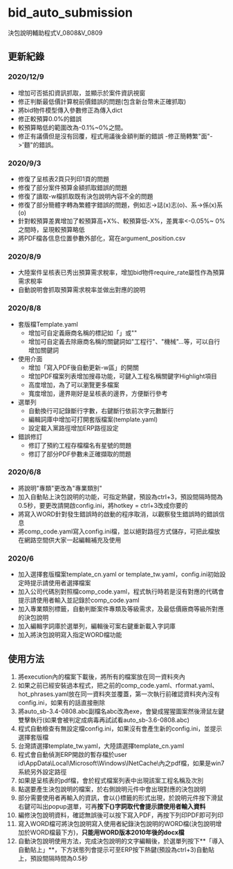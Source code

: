# bid_auto_submission
決包說明輔助程式V_0808&V_0809

## 更新紀錄
### 2020/12/9
  - 增加可否抵扣資訊抓取，並顯示於案件資訊視窗
  - 修正判斷最低價計算稅前價錯誤的問題(包含新台幣未正確抓取)
  - 將bid物件模型傳入參數修正為傳入dict
  - 修正較預算0.0%的錯誤
  - 較預算略低的範圍改為-0.1%~0%之間。
  - 修正有議價但是沒有回覆，程式用議後金額判斷的錯誤
   -修正簡轉繁"面"->'麵"的錯誤。
### 2020/9/3
  - 修復了呈核表2頁只列印1頁的問題
  - 修復了部分案件預算金額抓取錯誤的問題
  - 修復了讀取-w檔抓取既有決包說明內容不全的問題
  - 修復了部分簡體字轉為繁體字錯誤的問題，例如志->誌(x)志(o)、系->係(x)系(o)
  - 針對較預算差異增加了較預算高+X%、較預算低-X%，差異率<-0.05%~ 0%之間時，呈現較預算略低
  - 將PDF檔各信息位置參數外部化，寫在argument_position.csv
### 2020/8/9
  - 大陸案件呈核表已秀出預算需求稅率，增加bid物件require_rate屬性作為預算需求稅率
  - 自動說明會抓取預算需求稅率並做出對應的說明
### 2020/8/8
  - 套版檔Template.yaml
    - 增加可自定義廠商名稱的標記如「」或""
    - 增加可自定義去除廠商名稱的關鍵詞如"工程行"、"機械"...等，可以自行增加關鍵詞
  - 使用介面
    - 增加「寫入PDF後自動更新-w區」的開關
    - 增加PDF檔案列表增加搜尋功能，可鍵入工程名稱關鍵字Highlight項目
    - 高度增加，為了可以瀏覽更多檔案
    - 寬度增加，邊界剛好是呈核表的邊界，方便斷行參考
  - 選單列
    - 自動換行可記錄斷行字數，右鍵斷行依前次字元數斷行
    - 編輯詞庫中增加可打開套版檔案(template.yaml)
    - 設定載入黨路徑增加ERP路徑設定
  - 錯誤修訂
    - 修訂了預約工程存檔檔名有星號的問題
    - 修訂了部分PDF參數未正確擷取的問題
### 2020/6/8
  - 將說明"專類"更改為"專業類別"
  - 加入自動貼上決包說明的功能，可指定熱鍵，預設為ctrl+3，預設間隔時間為0.5秒，要更改請開啟config.ini，將hotkey = ctrl+3改成你要的
  - 將寫入WORD針對發生錯誤時的啟動的程序取消，以觀察發生錯誤時的錯誤信息
  - 將comp_code.yaml寫入config.ini檔，並以絕對路徑方式儲存，可把此檔放在網路空間供大家一起編輯補充及使用
### 2020/6
  - 加入選擇套版檔案template_cn.yaml or template_tw.yaml，config.ini初始設定時提示請使用者選擇檔案
  - 加入公司代碼別對照檔comp_code.yaml，程式執行時若是沒有對應的代碼會提示請使用者輸入並記錄於comp_code.yaml
  - 加入專業類別標籤，自動判斷案件專類及等級需求，及最低價廠商等級所對應的決包說明
  - 加入編輯字詞庫於選單列，編輯後可案右鍵重新載入字詞庫
  - 加入將決包說明寫入指定WORD檔功能
## 使用方法
 1. 將execution內的檔案下載後，將所有的檔案放在同一資料夾內
 2. 如果之前已經安裝過本程式，把之前的comp_code.yaml、rformat.yaml、hot_phrases.yaml放在同一資料夾並覆蓋，第一次執行前確認資料夾內沒有config.ini，如果有的話直接刪除
 3. 將auto_sb-3.4-0808.abc副檔名abc改為exe，會變成猩猩圖案然後滑鼠左鍵雙擊執行(如果會被判定成病毒再試試看auto_sb-3.6-0808.abc)
 4. 程式自動檢查有無設定檔config.ini，如果沒有會產生新的config.ini，並提示選擇套版檔
 4. 台灣請選擇template_tw.yaml，大陸請選擇template_cn.yaml
 5. 程式會自動偵測ERP開啟的暫存檔於user id\AppData\Local\Microsoft\Windows\INetCache\內之pdf檔，如果是win7系統另外設定路徑
 6. 如果是呈核表的pdf檔，會於程式檔案列表中出現該案工程名稱及次別
 7. 點選要產生決包說明的檔案，於右側說明元件中會出現對應的決包說明
 8. 部分需要使用者再輸入的資訊，會以{}標籤的形式出現，於說明元件按下滑鼠右鍵可叫出popup選單，可再**按下{}字詞取代會提示請使用者輸入資料**
 9. 編修決包說明資料，確認無誤後可以按下寫入PDF，再按下列印PDF即可列印
 10. 寫入WORD檔可將決包說明寫入使用者紀錄決包說明的WORD檔(決包說明增加於WORD檔最下方)，**只能用WORD版本2010年後的docx檔**
 11. 自動決包說明使用方法，完成決包說明的文字編輯後，於選單列按下**「導入自動貼上」**，下方狀態列會提示可至ERP按下熱鍵(預設為ctrl+3)自動貼上，預設間隔時間為0.5秒

